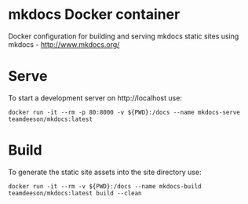 # mkdocs Docker container

Docker configuration for building and serving mkdocs static sites using mkdocs - http://www.mkdocs.org/

# Serve

To start a development server on http://localhost use:

`docker run -it --rm -p 80:8000 -v ${PWD}:/docs --name mkdocs-serve teamdeeson/mkdocs:latest`

# Build

To generate the static site assets into the site directory use:

`docker run -it --rm -v ${PWD}:/docs --name mkdocs-build teamdeeson/mkdocs:latest build --clean`
